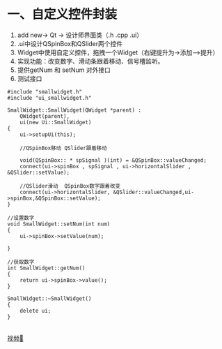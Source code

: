# 一、自定义控件封装
1. add new-> Qt -> 设计师界面类（.h .cpp .ui）
2. .ui中设计QSpinBox和QSlider两个控件
3. Widget中使用自定义控件，拖拽一个Widget（右键提升为->添加—>提升）
4. 实现功能：改变数字、滑动条跟着移动、信号槽监听。
5. 提供getNum 和 setNum 对外接口
6. 测试接口
```
#include "smallwidget.h"
#include "ui_smallwidget.h"

SmallWidget::SmallWidget(QWidget *parent) :
    QWidget(parent),
    ui(new Ui::SmallWidget)
{
    ui->setupUi(this);

    //QSpinBox移动 QSlider跟着移动

    void(QSpinBox:: * spSignal )(int) = &QSpinBox::valueChanged;
    connect(ui->spinBox , spSignal , ui->horizontalSlider , &QSlider::setValue);

    //QSlider滑动  QSpinBox数字跟着改变
    connect(ui->horizontalSlider, &QSlider::valueChanged,ui->spinBox,&QSpinBox::setValue);
}

//设置数字
void SmallWidget::setNum(int num)
{
    ui->spinBox->setValue(num);

}

//获取数字
int SmallWidget::getNum()
{
    return ui->spinBox->value();
}

SmallWidget::~SmallWidget()
{
    delete ui;
}

```
<br>[视频🔗](https://www.bilibili.com/video/BV1g4411H78N?p=30)
